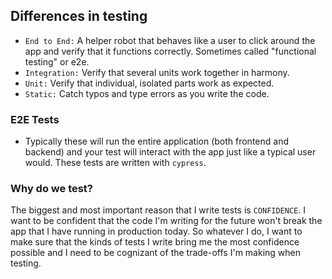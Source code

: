 ## Differences in testing

- ```End to End:``` A helper robot that behaves like a user to click around the app and verify that it functions correctly. Sometimes called "functional testing" or e2e.
- ```Integration:``` Verify that several units work together in harmony.
- ```Unit:``` Verify that individual, isolated parts work as expected.
- ```Static:``` Catch typos and type errors as you write the code.

### E2E Tests
- Typically these will run the entire application (both frontend and backend) and your test will interact with the app just like a typical user would. These tests are written with ```cypress```.

### Why do we test?

The biggest and most important reason that I write tests is ```CONFIDENCE```. I want to be confident that the code I'm writing for the future won't break the app that I have running in production today. So whatever I do, I want to make sure that the kinds of tests I write bring me the most confidence possible and I need to be cognizant of the trade-offs I'm making when testing.